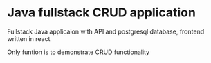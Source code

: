 # Java fullstack CRUD application

Fullstack Java applicaion with API and postgresql database, frontend written in react

Only funtion is to demonstrate CRUD functionality
 
